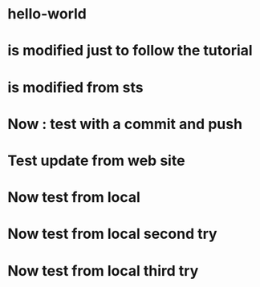 # hello-world
# is modified just to follow the tutorial
# is modified from sts
# Now : test with a commit and push
# Test update from web site
# Now test from local
# Now test from local second try
# Now test from local third try
